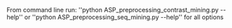 From command line run: ''python ASP_preprocessing_contrast_mining.py --help'' or  ''python ASP_preprocessing_seq_mining.py --help'' for all options
